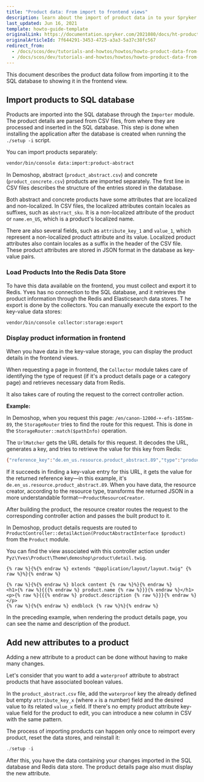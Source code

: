 ```yaml
---
title: "Product data: From import to frontend views"
description: learn about the import of product data in to your Spryker based project databases and how to show it on the frontend.
last_updated: Jun 16, 2021
template: howto-guide-template
originalLink: https://documentation.spryker.com/2021080/docs/ht-product-data-import-frontend
originalArticleId: 7f644291-3453-4725-a3a3-5a37c38fc567
redirect_from:
  - /docs/scos/dev/tutorials-and-howtos/howtos/howto-product-data-from-import-to-frontend-view.html
  - /docs/scos/dev/tutorials-and-howtos/howtos/howto-product-data-from-import-to-front-end-view.html
---
```


This document describes the product data follow from importing it to the SQL database to showing it in the frontend view.

## Import products to SQL database

Products are imported into the SQL database through the `Importer` module. The product details are parsed from CSV files, from where they are processed and inserted in the SQL database. This step is done when installing the application after the database is created when running the `./setup -i` script.

You can import products separately:

```bash
vendor/bin/console data:import:product-abstract
```

In Demoshop, abstract (`product_abstract.csv`) and concrete (`product_concrete.csv`) products are imported separately. The first line in CSV files describes the structure of the entries stored in the database.

Both abstract and concrete products have some attributes that are localized and non-localized. In CSV files, the localized attributes contain locales as suffixes, such as `abstract_sku`. It is a non-localized attribute of the product or `name.en_US`, which is a product's localized name.

There are also several fields, such as `attribute_key_1` and `value_1`, which represent a non-localized product attribute and its value. Localized product attributes also contain locales as a suffix in the header of the CSV file. These product attributes are stored in JSON format in the database as key-value pairs.

### Load Products Into the Redis Data Store

To have this data available on the frontend, you must collect and export it to Redis. Yves has no connection to the SQL database, and it retrieves the product information through the Redis and Elasticsearch data stores.
T
he export is done by the collectors. You can manually execute the export to the key-value data stores:

```bash
vendor/bin/console collector:storage:export
```

### Display product information in frontend

When you have data in the key-value storage, you can display the product details in the frontend views.

When requesting a page in frontend, the `Collector` module takes care of identifying the type of request (if it's a product details page or a category page) and retrieves necessary data from Redis.

It also takes care of routing the request to the correct controller action.

**Example:**

 In Demoshop, when you request this page: `/en/canon-1200d-+-efs-1855mm-89`, the `StorageRouter` tries to find the route for this request. This is done in the `StorageRouter::match($pathInfo)` operation.

The `UrlMatcher` gets the URL details for this request. It decodes the URL, generates a key, and tries to retrieve the value for this key from Redis:

```bash
{"reference_key":"de.en_us.resource.product_abstract.89","type":"product_abstract"}
```

If it succeeds in finding a key-value entry for this URL, it gets the value for the returned reference key—in this example, it's `de.en_us.resource.product_abstract.89`. When you have data, the resource creator, according to the resource type, transforms the returned JSON in a more understandable format—`ProductResourceCreator`.

After building the product, the resource creator routes the request to the corresponding controller action and passes the built product to it.

In Demoshop, product details requests are routed to `ProductController::detailAction(ProductAbstractInterface $product)` from the `Product` module.

You can find the view associated with this controller action under `Pyz\Yves\Product\Theme\demoshop\product\detail.twig`.

```twig
{% raw %}{%{% endraw %} extends "@application/layout/layout.twig" {% raw %}%}{% endraw %}

{% raw %}{%{% endraw %} block content {% raw %}%}{% endraw %}
<h1>{% raw %}{{{% endraw %} product.name {% raw %}}}{% endraw %}</h1>
<p>{% raw %}{{{% endraw %} product.description {% raw %}}}{% endraw %}</p>
{% raw %}{%{% endraw %} endblock {% raw %}%}{% endraw %}
```

In the preceding example, when rendering the product details page, you can see the name and description of the product.

## Add new attributes to a product

Adding a new attribute to a product can be done without having to make many changes.

Let's consider that you want to add a `waterproof` attribute to abstract products that have associated boolean values.

In the `product_abstract.csv` file, add the `waterproof` key the already defined but empty `attribute_key_x` (where *`x`* is a number) field and the desired value to its related `value_x` field. If there's no empty product attribute key-value field for the product to edit, you can introduce a new column in CSV with the same pattern.

The process of importing products can happen only once to reimport every product, reset the data stores, and reinstall it:

```php
./setup -i
```

After this, you have the data containing your changes imported in the SQL database and Redis data store. The product details page also must display the new attribute.
